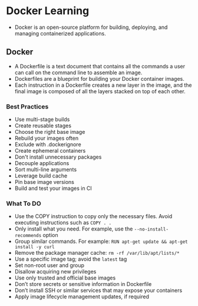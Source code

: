 # Docker Learning

- Docker is an open-source platform for building, deploying, and managing containerized applications.

## Docker 
- A Dockerfile is a text document that contains all the commands a user can call on the command line to assemble an image.
- Dockerfiles are a blueprint for building your Docker container images. 
- Each instruction in a Dockerfile creates a new layer in the image, and the final image is composed of all the layers stacked on top of each other.

### Best Practices
- Use multi-stage builds
- Create reusable stages
- Choose the right base image
- Rebuild your images often
- Exclude with .dockerignore
- Create ephemeral containers
- Don't install unnecessary packages
- Decouple applications
- Sort multi-line arguments
- Leverage build cache
- Pin base image versions
- Build and test your images in CI

### What To DO
- Use the COPY instruction to copy only the necessary files. Avoid executing instructions such as `COPY . .`
- Only install what you need. For example, use the `--no-install-recommends` option
- Group similar commands. For example: `RUN apt-get update && apt-get install -y curl`
- Remove the package manager cache: `rm -rf /var/lib/apt/lists/*`
- Use a specific image tag; avoid the `latest` tag
- Set non-root user and group
- Disallow acquiring new privileges
- Use only trusted and official base images
- Don’t store secrets or sensitive information in Dockerfile
- Don’t install SSH or similar services that may expose your containers
- Apply image lifecycle management updates, if required